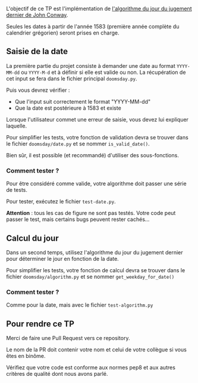 L'objectif de ce TP est l'implémentation de [l'algorithme du jour du jugement dernier de John Conway](https://fr.wikipedia.org/wiki/Algorithme_du_jour_du_Jugement_dernier).

Seules les dates à partir de l'année 1583 (première année complète du calendrier grégorien) seront prises en charge.

## Saisie de la date

La première partie du projet consiste à demander une date au format `YYYY-MM-dd` ou `YYYY-M-d` et à définir si elle est valide ou non. La récupération de cet input se fera dans le fichier principal `doomsday.py`.

Puis vous devrez vérifier :

- Que l'input suit correctement le format "YYYY-MM-dd"
- Que la date est postérieure à 1583 et existe

Lorsque l'utilisateur commet une erreur de saisie, vous devez lui expliquer laquelle.

Pour simplifier les tests, votre fonction de validation devra se trouver dans le fichier `doomsday/date.py` et se nommer `is_valid_date()`.

Bien sûr, il est possible (et recommandé) d'utiliser des sous-fonctions.

### Comment tester ?

Pour être considéré comme valide, votre algorithme doit passer une série de tests.

Pour tester, exécutez le fichier `test-date.py`.

**Attention** : tous les cas de figure ne sont pas testés. Votre code peut passer le test, mais certains bugs peuvent rester cachés...

## Calcul du jour

Dans un second temps, utilisez l'algorithme du jour du jugement dernier pour déterminer le jour en fonction de la date.

Pour simplifier les tests, votre fonction de calcul devra se trouver dans le fichier `doomsday/algorithm.py` et se nommer `get_weekday_for_date()`

### Comment tester ?

Comme pour la date, mais avec le fichier `test-algorithm.py`

## Pour rendre ce TP

Merci de faire une Pull Request vers ce repository.

Le nom de la PR doit contenir votre nom et celui de votre collègue si vous êtes en binôme.

Vérifiez que votre code est conforme aux normes pep8 et aux autres critères de qualité dont nous avons parlé.
